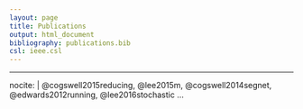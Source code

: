 ```yaml
---
layout: page
title: Publications
output: html_document
bibliography: publications.bib
csl: ieee.csl
---
```


---
nocite: |
    @cogswell2015reducing,
    @lee2015m,
    @cogswell2014segnet,
    @edwards2012running,
    @lee2016stochastic
...
